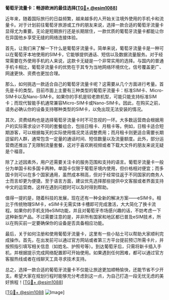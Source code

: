 **葡萄牙流量卡：畅游欧洲的最佳选择[[TG💪+ @esim1088](https://t.me/s/esim1088)]**

近年来，随着国际旅行的日益频繁，越来越多的人开始关注境外使用的手机卡和流量卡。对于计划前往葡萄牙旅游或工作的朋友来说，选择一款合适的葡萄牙流量卡显得尤为重要。无论是短期旅行还是长期居住，一款优质的葡萄牙流量卡都能让你在异国他乡享受无缝的网络连接体验。

首先，让我们来了解一下什么是葡萄牙流量卡。简单来说，葡萄牙流量卡是一种可以在葡萄牙本地使用的SIM卡，它能够提供通话、短信以及数据流量服务。对于经常需要在外使用手机的人来说，这款卡无疑是一个非常实用的选择。与国内的普通手机卡相比，葡萄牙流量卡的优势在于其专为当地网络环境优化，信号覆盖更广、网速更快、资费也更加合理。

那么，如何挑选一款适合自己的葡萄牙流量卡呢？这需要从几个方面进行考量。首先是卡的类型。目前市面上主要有三种类型的葡萄牙流量卡：标准SIM卡、Micro-SIM卡以及Nano-SIM卡。如果你的手机是较老款机型，可能只能支持标准SIM卡；而现代智能手机通常兼容Micro-SIM卡或Nano-SIM卡。因此，在购买之前，请务必确认你的设备支持哪种类型的SIM卡，以免出现无法安装的情况。

其次，资费结构也是选择葡萄牙流量卡时不可忽视的一环。大多数运营商会根据用户的实际需求设计不同的套餐组合，包括日租卡、月租卡等。例如，日租卡适合短期游客，可以根据每天的实际使用情况灵活调整费用；而月租卡则更适合需要长期逗留的人群，通常包含一定量的通话时间、短信数量以及流量额度。此外，部分运营商还推出了无限制流量套餐，这对于喜欢刷视频或者下载大文件的朋友来说无疑是个福音。

除了上述因素外，用户还需要关注卡的服务范围和支持的语言。葡萄牙流量卡一般分为单国卡和多国卡两种。单国卡仅限于葡萄牙境内使用，但价格相对便宜；而多国卡则可以在多个国家通用，虽然成本稍高，但对于经常往返于不同国家的商务人士而言却更为便捷。至于语言方面，建议优先选择那些提供中文客服或者界面支持中文的运营商，这样在遇到问题时可以及时得到帮助。

值得一提的是，随着科技的发展，现在还有一种全新的解决方案——eSIM卡。相比于传统物理SIM卡，eSIM卡无需实体卡槽即可完成激活，大大简化了换卡流程。如果你的手机支持eSIM功能，并且对葡萄牙市场感兴趣的话，不妨考虑一下这种新型产品。不过需要注意的是，并非所有国家和地区都已普及eSIM技术，所以在购买前一定要确保你的设备是否具备相应功能。

最后，关于如何注册和使用葡萄牙流量卡，这里有一些小贴士可以帮助大家顺利完成操作。首先，在出发前可以通过官方网站或者第三方平台提前预订所需卡片，并按照指引填写相关信息（如姓名、护照号等）。到达葡萄牙后，只需将新卡插入手机，并根据提示完成网络配置即可开始使用。如果遇到任何困难，都可以通过官方客服热线或者在线聊天工具寻求技术支持。

总之，选择一款合适的葡萄牙流量卡不仅能让旅途更加顺畅愉快，还能节省不少开支。希望大家在规划行程时能够充分考虑到这一点，为自己打造一段无忧无虑的美好旅程！[[TG💪+ @esim1088](https://t.me/s/esim1088)]

[[TG💪+ @esim1088](https://t.me/s/esim1088) ![Image](https://i.postimg.cc/4NQfJmqS/Snipaste-2025-05-13-00-14-12.png)]